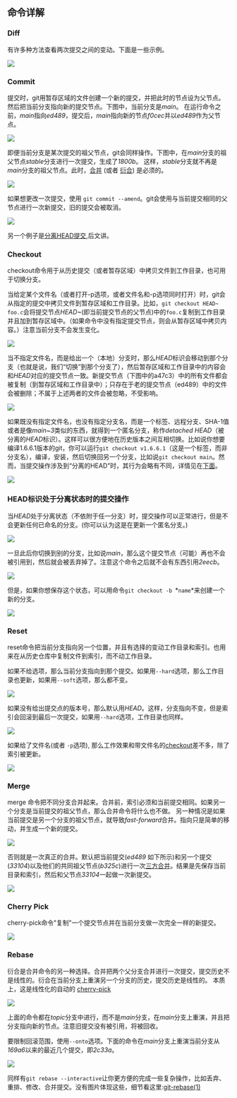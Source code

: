 
## 命令详解

### Diff

有许多种方法查看两次提交之间的变动。下面是一些示例。

![](../../images/visual-git-guide/diff.svg.png)

### Commit

提交时，git用暂存区域的文件创建一个新的提交，并把此时的节点设为父节点。然后把当前分支指向新的提交节点。下图中，当前分支是*main*。
在运行命令之前，*main*指向*ed489*，提交后，*main*指向新的节点*f0cec*并以*ed489*作为父节点。

![](../../images/visual-git-guide/commit-main.svg.png)

即便当前分支是某次提交的祖父节点，git会同样操作。下图中，在*main*分支的祖父节点*stable*分支进行一次提交，生成了*1800b*。
这样，*stable*分支就不再是*main*分支的祖父节点。此时，[合并](#merge)
(或者 [衍合](#rebase)) 是必须的。

![](../../images/visual-git-guide/commit-stable.svg.png)

如果想更改一次提交，使用
`git commit --amend`。git会使用与当前提交相同的父节点进行一次新提交，旧的提交会被取消。

![](../../images/visual-git-guide/commit-amend.svg.png)

另一个例子是[分离HEAD提交](#detached),后文讲。

### Checkout

checkout命令用于从历史提交（或者暂存区域）中拷贝文件到工作目录，也可用于切换分支。

当给定某个文件名（或者打开-p选项，或者文件名和-p选项同时打开）时，git会从指定的提交中拷贝文件到暂存区域和工作目录。比如，`git checkout HEAD~ foo.c`会将提交节点*HEAD~*(即当前提交节点的父节点)中的`foo.c`复制到工作目录并且加到暂存区域中。（如果命令中没有指定提交节点，则会从暂存区域中拷贝内容。）注意当前分支不会发生变化。

![](../../images/visual-git-guide/checkout-files.svg.png)

当不指定文件名，而是给出一个（本地）分支时，那么*HEAD*标识会移动到那个分支（也就是说，我们“切换”到那个分支了），然后暂存区域和工作目录中的内容会和*HEAD*对应的提交节点一致。新提交节点（下图中的a47c3）中的所有文件都会被复制（到暂存区域和工作目录中）；只存在于老的提交节点（ed489）中的文件会被删除；不属于上述两者的文件会被忽略，不受影响。

![](../../images/visual-git-guide/checkout-branch.svg.png)

如果既没有指定文件名，也没有指定分支名，而是一个标签、远程分支、SHA-1值或者是像*main~3*类似的东西，就得到一个匿名分支，称作*detached
HEAD*（被分离的*HEAD*标识）。这样可以很方便地在历史版本之间互相切换。比如说你想要编译1.6.6.1版本的git，你可以运行`git checkout v1.6.6.1`（这是一个标签，而非分支名），编译，安装，然后切换回另一个分支，比如说`git checkout main`。然而，当提交操作涉及到“分离的HEAD”时，其行为会略有不同，详情见在[下面](#detached)。

![](../../images/visual-git-guide/checkout-detached.svg.png)

### HEAD标识处于分离状态时的提交操作

当*HEAD*处于分离状态（不依附于任一分支）时，提交操作可以正常进行，但是不会更新任何已命名的分支。(你可以认为这是在更新一个匿名分支。)

![](../../images/visual-git-guide/commit-detached.svg.png)

一旦此后你切换到别的分支，比如说*main*，那么这个提交节点（可能）再也不会被引用到，然后就会被丢弃掉了。注意这个命令之后就不会有东西引用*2eecb*。

![](../../images/visual-git-guide/checkout-after-detached.svg.png)

但是，如果你想保存这个状态，可以用命令`git checkout -b `*`name`*来创建一个新的分支。

![](../../images/visual-git-guide/checkout-b-detached.svg.png)

### Reset

reset命令把当前分支指向另一个位置，并且有选择的变动工作目录和索引。也用来在从历史仓库中复制文件到索引，而不动工作目录。

如果不给选项，那么当前分支指向到那个提交。如果用`--hard`选项，那么工作目录也更新，如果用`--soft`选项，那么都不变。

![](../../images/visual-git-guide/reset-commit.svg.png)

如果没有给出提交点的版本号，那么默认用*HEAD*。这样，分支指向不变，但是索引会回滚到最后一次提交，如果用`--hard`选项，工作目录也同样。

![](../../images/visual-git-guide/reset.svg.png)

如果给了文件名(或者 `-p`选项),
那么工作效果和带文件名的[checkout](#checkout)差不多，除了索引被更新。

![](../../images/visual-git-guide/reset-files.svg.png)

### Merge

merge
命令把不同分支合并起来。合并前，索引必须和当前提交相同。如果另一个分支是当前提交的祖父节点，那么合并命令将什么也不做。
另一种情况是如果当前提交是另一个分支的祖父节点，就导致*fast-forward*合并。指向只是简单的移动，并生成一个新的提交。

![](../../images/visual-git-guide/merge-ff.svg.png)

否则就是一次真正的合并。默认把当前提交(*ed489*
如下所示)和另一个提交(*33104*)以及他们的共同祖父节点(*b325c*)进行一次[三方合并](http://en.wikipedia.org/wiki/Three-way_merge)。结果是先保存当前目录和索引，然后和父节点*33104*一起做一次新提交。

![](../../images/visual-git-guide/merge.svg.png)

### Cherry Pick

cherry-pick命令"复制"一个提交节点并在当前分支做一次完全一样的新提交。

![](../../images/visual-git-guide/cherry-pick.svg.png)

### Rebase

衍合是合并命令的另一种选择。合并把两个父分支合并进行一次提交，提交历史不是线性的。衍合在当前分支上重演另一个分支的历史，提交历史是线性的。
本质上，这是线性化的自动的 [cherry-pick](#cherry-pick)

![](../../images/visual-git-guide/rebase.svg.png)

上面的命令都在*topic*分支中进行，而不是*main*分支，在*main*分支上重演，并且把分支指向新的节点。注意旧提交没有被引用，将被回收。

要限制回滚范围，使用`--onto`选项。下面的命令在*main*分支上重演当前分支从*169a6*以来的最近几个提交，即*2c33a*。

![](../../images/visual-git-guide/rebase-onto.svg.png)

同样有`git rebase --interactive`让你更方便的完成一些复杂操作，比如丢弃、重排、修改、合并提交。没有图片体现这些，细节看这里:[git-rebase(1)](http://www.kernel.org/pub/software/scm/git/docs/git-rebase.html#_interactive_mode)
